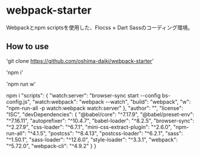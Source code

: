 # webpack-starter

Webpackとnpm scriptsを使用した、Flocss × Dart Sassのコーディング環境。

## How to use

'git clone https://github.com/oshima-daiki/webpack-starter'

'npm i'

'npm run w'

npm i
  "scripts": {
    "watch:server": "browser-sync start --config bs-config.js",
    "watch:webpack": "webpack --watch",
    "build": "webpack",
    "w": "npm-run-all -p watch:webpack watch:server"
  },
  "author": "",
  "license": "ISC",
  "devDependencies": {
    "@babel/core": "^7.17.9",
    "@babel/preset-env": "^7.16.11",
    "autoprefixer": "^10.4.7",
    "babel-loader": "^8.2.5",
    "browser-sync": "^2.27.9",
    "css-loader": "^6.7.1",
    "mini-css-extract-plugin": "^2.6.0",
    "npm-run-all": "^4.1.5",
    "postcss": "^8.4.13",
    "postcss-loader": "^6.2.1",
    "sass": "^1.50.1",
    "sass-loader": "^12.6.0",
    "style-loader": "^3.3.1",
    "webpack": "^5.72.0",
    "webpack-cli": "^4.9.2"
  }
}

